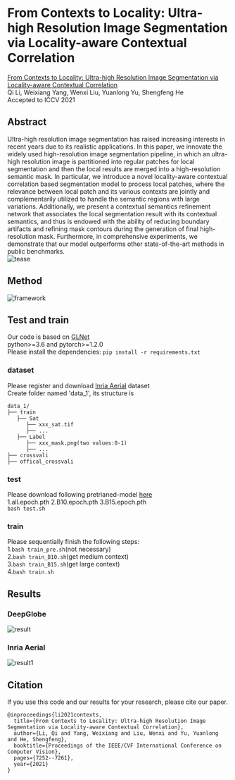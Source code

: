 # From Contexts to Locality: Ultra-high Resolution Image Segmentation via Locality-aware Contextual Correlation
[From Contexts to Locality: Ultra-high Resolution Image Segmentation via Locality-aware Contextual Correlation](https://openaccess.thecvf.com/content/ICCV2021/papers/Li_From_Contexts_to_Locality_Ultra-High_Resolution_Image_Segmentation_via_Locality-Aware_ICCV_2021_paper.pdf)  
Qi Li, Weixiang Yang, Wenxi Liu, Yuanlong Yu, Shengfeng He  
Accepted to ICCV 2021
## Abstract
Ultra-high resolution image segmentation has raised increasing interests in recent years due to its realistic applications. In this paper, we innovate the widely used high-resolution image segmentation pipeline, in which an ultra-high resolution image is partitioned into regular patches for local segmentation and then the local results are merged into a high-resolution semantic mask. In particular, we introduce a novel locality-aware contextual correlation based segmentation model to process local patches, where the relevance between local patch and its various contexts are jointly and complementarily utilized to handle the semantic regions with large variations. Additionally, we present a contextual semantics refinement network that associates the local segmentation result with its contextual semantics, and thus is endowed with the ability of reducing boundary artifacts and refining mask contours during the generation of final high-resolution mask. Furthermore, in comprehensive experiments, we demonstrate that our model outperforms other state-of-the-art methods in public benchmarks.   
![tease](https://github.com/liqiokkk/FCtL/blob/main/img/tease.png)  
## Method
![framework](https://github.com/liqiokkk/FCtL/blob/main/img/framework.png)

## Test and train
Our code is based on [GLNet](https://github.com/VITA-Group/GLNet)  
python>=3.6 and pytorch>=1.2.0  
Please install the dependencies: `pip install -r requirements.txt`
### dataset
Please register and download [Inria Aerial](https://project.inria.fr/aerialimagelabeling/) dataset  
Create folder named 'data_1', its structure is  
```
data_1/
├── train
   ├── Sat
      ├── xxx_sat.tif
      ├── ...
   ├── Label
      ├── xxx_mask.png(two values:0-1)
      ├── ...
├── crossvali
├── offical_crossvali
```
### test
Please download following pretrianed-model [here](https://drive.google.com/drive/folders/1gOOUsHXRe_QNzc3F2DD1g1KO4T7KKETq?usp=sharing)  
1.all.epoch.pth  2.B10.epoch.pth  3.B15.epoch.pth  
`bash test.sh`  
### train
Please sequentially finish the following steps:   
1.`bash train_pre.sh`(not necessary)  
2.`bash train_B10.sh`(get medium context)  
3.`bash train_B15.sh`(get large context)  
4.`bash train.sh`  
## Results
### DeepGlobe
![result](https://github.com/liqiokkk/FCtL/blob/main/img/result.png)
### Inria Aerial  
![result1](https://github.com/liqiokkk/FCtL/blob/main/img/result1.png)
## Citation
If you use this code and our results for your research, please cite our paper.
```
@inproceedings{li2021contexts,
  title={From Contexts to Locality: Ultra-high Resolution Image Segmentation via Locality-aware Contextual Correlation},
  author={Li, Qi and Yang, Weixiang and Liu, Wenxi and Yu, Yuanlong and He, Shengfeng},
  booktitle={Proceedings of the IEEE/CVF International Conference on Computer Vision},
  pages={7252--7261},
  year={2021}
}
```
